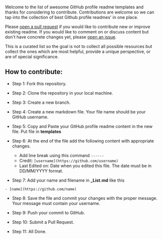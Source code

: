 Welcome to the list of awesome GitHub profile readme templates and thanks for considering to contribute. Contributions are welcome so we can tap into the collection of best Github profile readmes' in one place.

Please [open a pull request](https://github.com/jaypavasiya/add-your-readme/pulls) if you would like to contribute new or improve existing readme. If you would like to comment on or discuss content but don't have concrete changes yet, please [open an issue](https://github.com/jaypavasiya/add-your-readme/issues).

This is a curated list so the goal is not to collect all possible resources but collect the ones which are most helpful, provide a unique perspective, or are of special significance.

## How to contribute:

- Step 1: Fork this repository.

- Step 2: Clone the repository in your local machine.

- Step 3: Create a new branch.

- Step 4: Create a new markdown file. Your file name should be your GitHub username.

- Step 5: Copy and Paste your GitHub profile readme content in the new file. Put file in **templates**

- Step 6: At the end of the file add the following content with appropriate changes.

  - Add line break using this command `------`
  - Credit: `[username](https://github.com/username)`
  - Last Edited on: Date when you edited this file. The date must be in DD/MM/YYYY format.

- Step 7: Add your name and filename in **\_List.md** like this

```
- [name](https://github.com/name)
```

- Step 8: Save the file and commit your changes with the proper message. Your message must contain your username.

- Step 9: Push your commit to GitHub.

- Step 10: Submit a Pull Request.

- Step 11: All Done.
